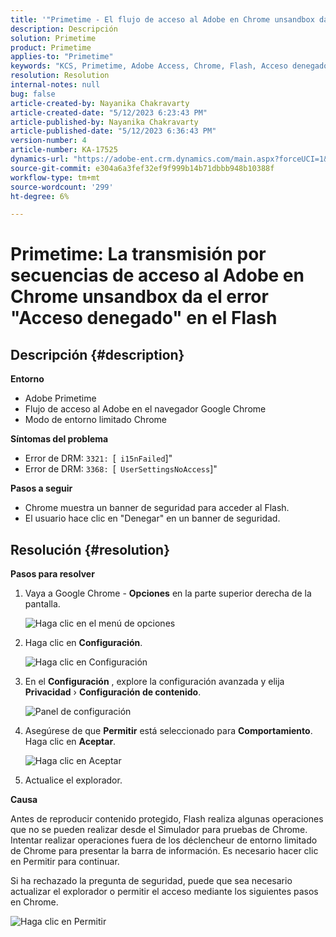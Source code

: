 ```yaml
---
title: '"Primetime - El flujo de acceso al Adobe en Chrome unsandbox da el error "Acceso denegado\" en el Flash"'
description: Descripción
solution: Primetime
product: Primetime
applies-to: "Primetime"
keywords: "KCS, Primetime, Adobe Access, Chrome, Flash, Acceso denegado"
resolution: Resolution
internal-notes: null
bug: false
article-created-by: Nayanika Chakravarty
article-created-date: "5/12/2023 6:23:43 PM"
article-published-by: Nayanika Chakravarty
article-published-date: "5/12/2023 6:36:43 PM"
version-number: 4
article-number: KA-17525
dynamics-url: "https://adobe-ent.crm.dynamics.com/main.aspx?forceUCI=1&pagetype=entityrecord&etn=knowledgearticle&id=3dc20e1f-f2f0-ed11-8849-6045bd006268"
source-git-commit: e304a6a3fef32ef9f999b14b71dbbb948b10388f
workflow-type: tm+mt
source-wordcount: '299'
ht-degree: 6%

---
```


# Primetime: La transmisión por secuencias de acceso al Adobe en Chrome unsandbox da el error &quot;Acceso denegado&quot; en el Flash

## Descripción {#description}


<b>Entorno</b>

- Adobe Primetime
- Flujo de acceso al Adobe en el navegador Google Chrome
- Modo de entorno limitado Chrome


<b>Síntomas del problema</b>

- Error de DRM: `3321: `[` i15nFailed`]&quot;
- Error de DRM: `3368: `[` UserSettingsNoAccess`]&quot;


<b>Pasos a seguir</b>

- Chrome muestra un banner de seguridad para acceder al Flash.
- El usuario hace clic en &quot;Denegar&quot; en un banner de seguridad.



## Resolución {#resolution}


<b>Pasos para resolver</b>

1. Vaya a Google Chrome - <b>Opciones</b> en la parte superior derecha de la pantalla.


   ![Haga clic en el menú de opciones](https://helpx.adobe.com/content/dam/help/en/adobe-access/kb/error-3321/jcr%3acontent/main-pars/procedure/proc_par/step_0/step_par/image/setting_menu.png "Haga clic en el menú de opciones")
2. Haga clic en <b>Configuración</b>.





   ![Haga clic en Configuración](https://helpx.adobe.com/content/dam/help/en/adobe-access/kb/error-3321/jcr%3acontent/main-pars/procedure/proc_par/step_1/step_par/image/3.jpg "Haga clic en Configuración")
3. En el <b>Configuración</b> , explore la configuración avanzada y elija <b>Privacidad</b> › <b>Configuración de contenido</b>.

   ![Panel de configuración](https://helpx.adobe.com/content/dam/help/en/adobe-access/kb/error-3321/jcr%3acontent/main-pars/procedure/proc_par/step_2/step_par/image/5.jpg "Panel de configuración")
4. Asegúrese de que <b>Permitir</b> está seleccionado para <b>Comportamiento</b>. Haga clic en <b>Aceptar</b>.





   ![Haga clic en Aceptar](https://helpx.adobe.com/content/dam/help/en/adobe-access/kb/error-3321/jcr%3acontent/main-pars/procedure/proc_par/step_3/step_par/image/unsandbox_settings.png "Haga clic en Aceptar")
5. Actualice el explorador.


<b>Causa</b>

Antes de reproducir contenido protegido, Flash realiza algunas operaciones que no se pueden realizar desde el Simulador para pruebas de Chrome. Intentar realizar operaciones fuera de los déclencheur de entorno limitado de Chrome para presentar la barra de información. Es necesario hacer clic en Permitir para continuar.

Si ha rechazado la pregunta de seguridad, puede que sea necesario actualizar el explorador o permitir el acceso mediante los siguientes pasos en Chrome.

![Haga clic en Permitir](https://helpx.adobe.com/content/dam/help/en/adobe-access/kb/error-3321/jcr%3acontent/main-pars/image/chrome_infobar.png "Haga clic en Permitir")
